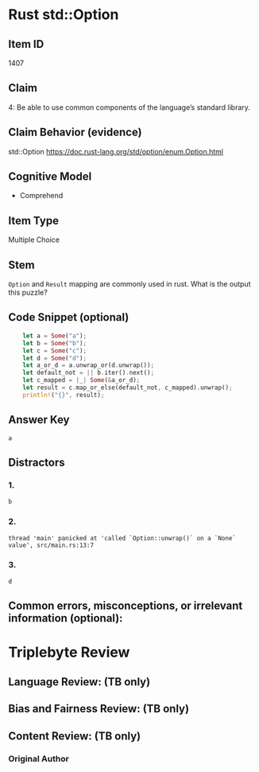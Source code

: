 # Rust std::Option

## Item ID
1407

## Claim
4: Be able to use common components of the language’s standard library.


## Claim Behavior (evidence)
std::Option
https://doc.rust-lang.org/std/option/enum.Option.html

## Cognitive Model
* Comprehend

## Item Type
Multiple Choice

## Stem
`Option` and `Result` mapping are commonly used in rust.
What is the output this puzzle?

## Code Snippet (optional)
```rust
    let a = Some("a");
    let b = Some("b");
    let c = Some("c");
    let d = Some("d");
    let a_or_d = a.unwrap_or(d.unwrap());
    let default_not = || b.iter().next();
    let c_mapped = |_| Some(&a_or_d);
    let result = c.map_or_else(default_not, c_mapped).unwrap();
    println!("{}", result);
```

## Answer Key
```
a
```

## Distractors

### 1.
```
b
```

### 2.
```
thread 'main' panicked at 'called `Option::unwrap()` on a `None` value', src/main.rs:13:7
```

### 3.
```
d
```

## Common errors, misconceptions, or irrelevant information (optional):


# Triplebyte Review


## Language Review: (TB only)


## Bias and Fairness Review: (TB only)


## Content Review: (TB only)


### Original Author

